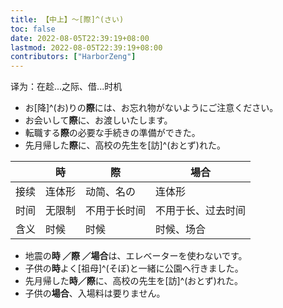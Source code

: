 ```yaml
---
title: 【中上】～[際]^(さい)
toc: false
date: 2022-08-05T22:39:19+08:00
lastmod: 2022-08-05T22:39:19+08:00
contributors: ["HarborZeng"]
---
```


译为：在趁...之际、借...时机

- お[降]^(お)りの**際**には、お忘れ物がないようにご注意ください。
- お会いして**際**に、お渡しいたします。
- 転職する**際**の必要な手続きの準備ができた。
- 先月帰した**際**に、高校の先生を[訪]^(おとず)れた。

|      | 時     | 際           | 場合               |
| ---- | ------ | ------------ | ------------------ |
| 接续 | 连体形 | 动简、名の   | 连体形             |
| 时间 | 无限制 | 不用于长时间 | 不用于长、过去时间 |
| 含义 | 时候   | 时候         | 时候、场合         |

- 地震の**時 ／際 ／場合**は、エレベーターを使わないです。
- 子供の**時**よく[祖母]^(そぼ)と一緒に公園へ行きました。
- 先月帰した**時／際**に、高校の先生を[訪]^(おとず)れた。
- 子供の**場合**、入場料は要りません。

